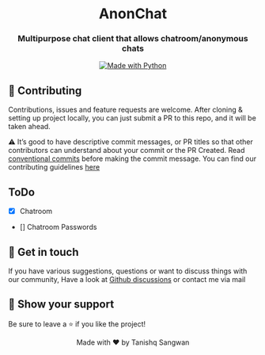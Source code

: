 <h1 align="center">AnonChat</h1>

<h3 align="center">
Multipurpose chat client that allows chatroom/anonymous chats</h3>

<p align="center"><a href="https://www.python.org/"><img src="http://ForTheBadge.com/images/badges/made-with-python.svg" alt="Made with Python" /></a></p>

## 🤝 Contributing
Contributions, issues and feature requests are welcome. After cloning & setting up project locally, you can just submit
a PR to this repo, and it will be taken ahead.

⚠️ It’s good to have descriptive commit messages, or PR titles so that other contributors can understand about your
commit or the PR Created. Read [conventional commits](https://www.conventionalcommits.org/en/v1.0.0-beta.3/) before
making the commit message. You can find our contributing guidelines [here](https://github.com/janaSunrise/HypixelIO/blob/main/CONTRIBUTING.md)

## ToDo
- [x] Chatroom
- [] Chatroom Passwords

## 💬 Get in touch
If you have various suggestions, questions or want to discuss things with our community, Have a look at [Github discussions](https://github.com/Sadashii/AnonChat/discussions) or contact me via mail

## 🙌 Show your support
Be sure to leave a ⭐️ if you like the project!

<div align="center">Made with ❤ by Tanishq Sangwan</div>